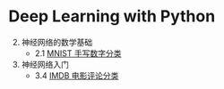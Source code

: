 # Deep Learning with Python

2. 神经网络的数学基础
    * 2.1 [MNIST 手写数字分类](http://nbviewer.jupyter.org/github/wang-junjian/deep-learning-with-python/blob/master/2.1_mnist.ipynb)
3. 神经网络入门
    * 3.4 [IMDB 电影评论分类](http://nbviewer.jupyter.org/github/wang-junjian/deep-learning-with-python/blob/master/3.4_imdb.ipynb)
